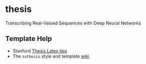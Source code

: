 # thesis
Transcribing Real-Valued Sequences with Deep Neural Networks

## Template Help

- Stanford [Thesis Latex tips](https://web.stanford.edu/dept/sul2/cgi-bin/etdhelp/index.php/LaTeX_Users)
- The `suthesis` style and template [wiki](https://web.stanford.edu/dept/sul2/cgi-bin/etdhelp/index.php/Stanford_University_latex_thesis_style_file_(suthesis-2e.sty))

